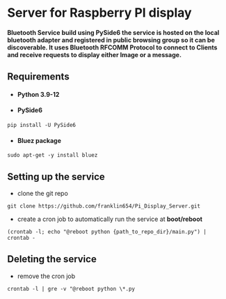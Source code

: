 # Server for Raspberry PI display
#### Bluetooth Service build using PySide6 the service is hosted on the local bluetooth adapter and registered in public browsing group so it can be discoverable. It uses Bluetooth RFCOMM Protocol to connect to Clients and receive requests to display either Image or a message.

## Requirements
* #### Python 3.9-12
* #### PySide6
``pip install -U PySide6``
* #### Bluez package
``sudo apt-get -y install bluez ``


## Setting up the service
* clone the git repo

``git clone https://github.com/franklin654/Pi_Display_Server.git``

* create a cron job to automatically run the service at **boot/reboot**

``(crontab -l; echo "@reboot python {path_to_repo_dir}/main.py") | crontab -``

## Deleting the service
* remove the cron job

``crontab -l | gre -v "@reboot python \*.py``


